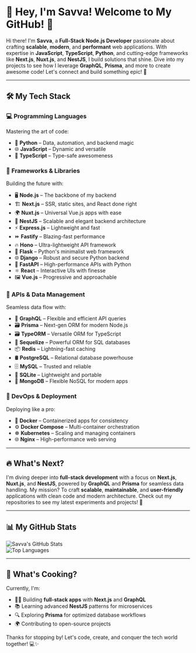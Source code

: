 # 👋 Hey, I'm Savva! Welcome to My GitHub! 🚀

Hi there! I'm **Savva**, a **Full-Stack Node.js Developer** passionate about crafting **scalable**, **modern**, and **performant** web applications. With expertise in **JavaScript**, **TypeScript**, **Python**, and cutting-edge frameworks like **Next.js**, **Nuxt.js**, and **NestJS**, I build solutions that shine. Dive into my projects to see how I leverage **GraphQL**, **Prisma**, and more to create awesome code! Let's connect and build something epic! 🌟

---

## 🛠️ My Tech Stack

### 💻 **Programming Languages**  
Mastering the art of code:  
- 🐍 **Python** – Data, automation, and backend magic  
- 🌐 **JavaScript** – Dynamic and versatile  
- 📝 **TypeScript** – Type-safe awesomeness  

### 🌟 **Frameworks & Libraries**  
Building the future with:  
- 🖥️ **Node.js** – The backbone of my backend  
- 🏗️ **Next.js** – SSR, static sites, and React done right  
- 🌍 **Nuxt.js** – Universal Vue.js apps with ease  
- 🏰 **NestJS** – Scalable and elegant backend architecture  
- ⚡ **Express.js** – Lightweight and fast  
- ⏩ **Fastify** – Blazing-fast performance  
- 🔥 **Hono** – Ultra-lightweight API framework  
- 🧪 **Flask** – Python's minimalist web framework  
- 🌐 **Django** – Robust and secure Python backend  
- 🚀 **FastAPI** – High-performance APIs with Python  
- ⚛️ **React** – Interactive UIs with finesse  
- 🖼️ **Vue.js** – Progressive and approachable  

### 📡 **APIs & Data Management**  
Seamless data flow with:  
- 📡 **GraphQL** – Flexible and efficient API queries  
- 🗃️ **Prisma** – Next-gen ORM for modern Node.js  
- 🗃️ **TypeORM** – Versatile ORM for TypeScript  
- 💾 **Sequelize** – Powerful ORM for SQL databases  
- 📦 **Redis** – Lightning-fast caching  
- 🛢️ **PostgreSQL** – Relational database powerhouse  
- 🗄️ **MySQL** – Trusted and reliable  
- 🧳 **SQLite** – Lightweight and portable  
- 🔲 **MongoDB** – Flexible NoSQL for modern apps  

### 🐳 **DevOps & Deployment**  
Deploying like a pro:  
- 🐳 **Docker** – Containerized apps for consistency  
- ⚙️ **Docker Compose** – Multi-container orchestration  
- ☸️ **Kubernetes** – Scaling and managing containers  
- 🌐 **Nginx** – High-performance web serving  

---

## 🔥 What's Next?  
I'm diving deeper into **full-stack development** with a focus on **Next.js**, **Nuxt.js**, and **NestJS**, powered by **GraphQL** and **Prisma** for seamless data handling. My mission? To craft **scalable**, **maintainable**, and **user-friendly** applications with clean code and modern architecture. Check out my repositories to see my latest experiments and projects! 🚀

---

## 📊 My GitHub Stats  
![Savva's GitHub Stats](https://github-readme-stats.vercel.app/api?username=your-github-username&show_icons=true&theme=radical)  
![Top Languages](https://github-readme-stats.vercel.app/api/top-langs/?username=your-github-username&layout=compact&theme=radical)  

---

## 🎯 What's Cooking?  
Currently, I'm:  
- 🧑‍💻 Building **full-stack apps** with **Next.js** and **GraphQL**  
- 📚 Learning advanced **NestJS** patterns for microservices  
- 🔍 Exploring **Prisma** for optimized database workflows  
- 🌍 Contributing to open-source projects  

Thanks for stopping by! Let's code, create, and conquer the tech world together! 💻✨
